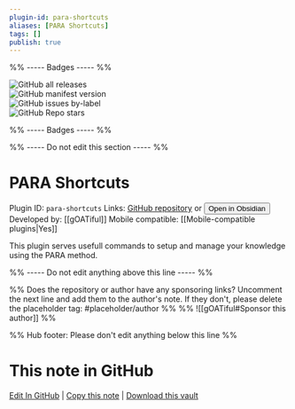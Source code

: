 ```yaml
---
plugin-id: para-shortcuts
aliases: [PARA Shortcuts]
tags: []
publish: true
---
```


%% ----- Badges ----- %%

![GitHub all releases](https://img.shields.io/github/downloads/gOATiful/para-shortcuts/total?color=573E7A&logo=github&style=for-the-badge)  
![GitHub manifest version](https://img.shields.io/github/manifest-json/v/gOATiful/para-shortcuts?color=573E7A&logo=github&style=for-the-badge)  
![GitHub issues by-label](https://img.shields.io/github/issues/gOATiful/para-shortcuts/help%20wanted?color=573E7A&logo=github&style=for-the-badge)  
![GitHub Repo stars](https://img.shields.io/github/stars/gOATiful/para-shortcuts?color=573E7A&logo=github&style=for-the-badge)

%% ----- Badges ----- %%

%% ----- Do not edit this section ----- %%

# PARA Shortcuts

Plugin ID: `para-shortcuts`
Links: [GitHub repository](https://github.com/gOATiful/para-shortcuts) or [<button id=HH>Open in Obsidian</button>](obsidian://show-plugin?id=para-shortcuts)
Developed by: [[gOATiful]]
Mobile compatible: [[Mobile-compatible plugins|Yes]]

This plugin serves usefull commands to setup and manage your knowledge using the PARA method.

%% ----- Do not edit anything above this line ----- %%

%% Does the repository or author have any sponsoring links? Uncomment the next line and add them to the author's note. If they don't, please delete the placeholder tag: #placeholder/author %%
%% ![[gOATiful#Sponsor this author]] %%

%% Hub footer: Please don't edit anything below this line %%

# This note in GitHub

<span class="git-footer">[Edit In GitHub](https://github.dev/obsidian-community/obsidian-hub/blob/main/02%20-%20Community%20Expansions/02.05%20All%20Community%20Expansions/Plugins/para-shortcuts.md "git-hub-edit-note") | [Copy this note](https://raw.githubusercontent.com/obsidian-community/obsidian-hub/main/02%20-%20Community%20Expansions/02.05%20All%20Community%20Expansions/Plugins/para-shortcuts.md "git-hub-copy-note") | [Download this vault](https://github.com/obsidian-community/obsidian-hub/archive/refs/heads/main.zip "git-hub-download-vault") </span>
